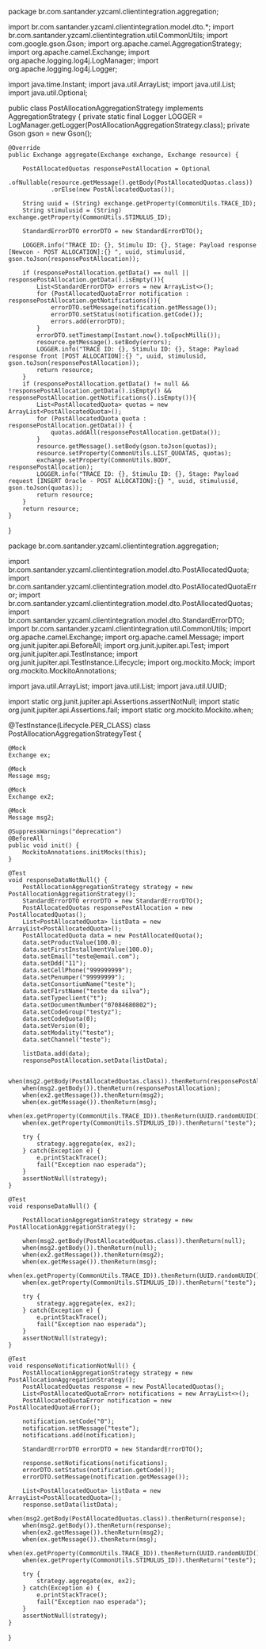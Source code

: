 package br.com.santander.yzcaml.clientintegration.aggregation;

import br.com.santander.yzcaml.clientintegration.model.dto.*;
import br.com.santander.yzcaml.clientintegration.util.CommonUtils;
import com.google.gson.Gson;
import org.apache.camel.AggregationStrategy;
import org.apache.camel.Exchange;
import org.apache.logging.log4j.LogManager;
import org.apache.logging.log4j.Logger;

import java.time.Instant;
import java.util.ArrayList;
import java.util.List;
import java.util.Optional;

public class PostAllocationAggregationStrategy implements AggregationStrategy {
    private static final Logger LOGGER = LogManager.getLogger(PostAllocationAggregationStrategy.class);
    private Gson gson = new Gson();

    @Override
    public Exchange aggregate(Exchange exchange, Exchange resource) {

        PostAllocatedQuotas responsePostAllocation = Optional
                .ofNullable(resource.getMessage().getBody(PostAllocatedQuotas.class))
                .orElse(new PostAllocatedQuotas());

        String uuid = (String) exchange.getProperty(CommonUtils.TRACE_ID);
        String stimulusid = (String) exchange.getProperty(CommonUtils.STIMULUS_ID);

        StandardErrorDTO errorDTO = new StandardErrorDTO();

        LOGGER.info("TRACE ID: {}, Stimulu ID: {}, Stage: Payload response [Newcon - POST ALLOCATION]:{} ", uuid, stimulusid, gson.toJson(responsePostAllocation));

        if (responsePostAllocation.getData() == null || responsePostAllocation.getData().isEmpty()){
            List<StandardErrorDTO> errors = new ArrayList<>();
            for (PostAllocatedQuotaError notification : responsePostAllocation.getNotifications()){
                errorDTO.setMessage(notification.getMessage());
                errorDTO.setStatus(notification.getCode());
                errors.add(errorDTO);
            }
            errorDTO.setTimestamp(Instant.now().toEpochMilli());
            resource.getMessage().setBody(errors);
            LOGGER.info("TRACE ID: {}, Stimulu ID: {}, Stage: Payload response front [POST ALLOCATION]:{} ", uuid, stimulusid, gson.toJson(responsePostAllocation));
            return resource;
        }
        if (responsePostAllocation.getData() != null && !responsePostAllocation.getData().isEmpty() && responsePostAllocation.getNotifications().isEmpty()){
            List<PostAllocatedQuota> quotas = new ArrayList<PostAllocatedQuota>();
            for (PostAllocatedQuota quota : responsePostAllocation.getData()) {
                quotas.addAll(responsePostAllocation.getData());
            }
            resource.getMessage().setBody(gson.toJson(quotas));
            resource.setProperty(CommonUtils.LIST_QUOATAS, quotas);
            exchange.setProperty(CommonUtils.BODY, responsePostAllocation);
            LOGGER.info("TRACE ID: {}, Stimulu ID: {}, Stage: Payload request [INSERT Oracle - POST ALLOCATION]:{} ", uuid, stimulusid, gson.toJson(quotas));
            return resource;
        }
        return resource;
    }
}




package br.com.santander.yzcaml.clientintegration.aggregation;

import br.com.santander.yzcaml.clientintegration.model.dto.PostAllocatedQuota;
import br.com.santander.yzcaml.clientintegration.model.dto.PostAllocatedQuotaError;
import br.com.santander.yzcaml.clientintegration.model.dto.PostAllocatedQuotas;
import br.com.santander.yzcaml.clientintegration.model.dto.StandardErrorDTO;
import br.com.santander.yzcaml.clientintegration.util.CommonUtils;
import org.apache.camel.Exchange;
import org.apache.camel.Message;
import org.junit.jupiter.api.BeforeAll;
import org.junit.jupiter.api.Test;
import org.junit.jupiter.api.TestInstance;
import org.junit.jupiter.api.TestInstance.Lifecycle;
import org.mockito.Mock;
import org.mockito.MockitoAnnotations;

import java.util.ArrayList;
import java.util.List;
import java.util.UUID;

import static org.junit.jupiter.api.Assertions.assertNotNull;
import static org.junit.jupiter.api.Assertions.fail;
import static org.mockito.Mockito.when;

@TestInstance(Lifecycle.PER_CLASS)
class PostAllocationAggregationStrategyTest {

    @Mock
    Exchange ex;

    @Mock
    Message msg;

    @Mock
    Exchange ex2;

    @Mock
    Message msg2;

    @SuppressWarnings("deprecation")
    @BeforeAll
    public void init() {
        MockitoAnnotations.initMocks(this);
    }

    @Test
    void responseDataNotNull() {
        PostAllocationAggregationStrategy strategy = new PostAllocationAggregationStrategy();
        StandardErrorDTO errorDTO = new StandardErrorDTO();
        PostAllocatedQuotas responsePostAllocation = new PostAllocatedQuotas();
        List<PostAllocatedQuota> listData = new ArrayList<PostAllocatedQuota>();
        PostAllocatedQuota data = new PostAllocatedQuota();
        data.setProductValue(100.0);
        data.setFirstInstallmentValue(100.0);
        data.setEmail("teste@email.com");
        data.setDdd("11");
        data.setCellPhone("999999999");
        data.setPenumper("99999999");
        data.setConsortiumName("teste");
        data.setF1rstName("teste da silva");
        data.setTypeclient("t");
        data.setDocumentNumber("07084680802");
        data.setCodeGroup("testyz");
        data.setCodeQuota(0);
        data.setVersion(0);
        data.setModality("teste");
        data.setChannel("teste");

        listData.add(data);
        responsePostAllocation.setData(listData);

        when(msg2.getBody(PostAllocatedQuotas.class)).thenReturn(responsePostAllocation);
        when(msg2.getBody()).thenReturn(responsePostAllocation);
        when(ex2.getMessage()).thenReturn(msg2);
        when(ex.getMessage()).thenReturn(msg);
        when(ex.getProperty(CommonUtils.TRACE_ID)).thenReturn(UUID.randomUUID().toString());
        when(ex.getProperty(CommonUtils.STIMULUS_ID)).thenReturn("teste");

        try {
            strategy.aggregate(ex, ex2);
        } catch(Exception e) {
            e.printStackTrace();
            fail("Exception nao esperada");
        }
        assertNotNull(strategy);
    }

    @Test
    void responseDataNull() {

        PostAllocationAggregationStrategy strategy = new PostAllocationAggregationStrategy();

        when(msg2.getBody(PostAllocatedQuotas.class)).thenReturn(null);
        when(msg2.getBody()).thenReturn(null);
        when(ex2.getMessage()).thenReturn(msg2);
        when(ex.getMessage()).thenReturn(msg);
        when(ex.getProperty(CommonUtils.TRACE_ID)).thenReturn(UUID.randomUUID().toString());
        when(ex.getProperty(CommonUtils.STIMULUS_ID)).thenReturn("teste");

        try {
            strategy.aggregate(ex, ex2);
        } catch(Exception e) {
            e.printStackTrace();
            fail("Exception nao esperada");
        }
        assertNotNull(strategy);
    }

    @Test
    void responseNotificationNotNull() {
        PostAllocationAggregationStrategy strategy = new PostAllocationAggregationStrategy();
        PostAllocatedQuotas response = new PostAllocatedQuotas();
        List<PostAllocatedQuotaError> notifications = new ArrayList<>();
        PostAllocatedQuotaError notification = new PostAllocatedQuotaError();

        notification.setCode("0");
        notification.setMessage("teste");
        notifications.add(notification);

        StandardErrorDTO errorDTO = new StandardErrorDTO();

        response.setNotifications(notifications);
        errorDTO.setStatus(notification.getCode());
        errorDTO.setMessage(notification.getMessage());

        List<PostAllocatedQuota> listData = new ArrayList<PostAllocatedQuota>();
        response.setData(listData);
        when(msg2.getBody(PostAllocatedQuotas.class)).thenReturn(response);
        when(msg2.getBody()).thenReturn(response);
        when(ex2.getMessage()).thenReturn(msg2);
        when(ex.getMessage()).thenReturn(msg);
        when(ex.getProperty(CommonUtils.TRACE_ID)).thenReturn(UUID.randomUUID().toString());
        when(ex.getProperty(CommonUtils.STIMULUS_ID)).thenReturn("teste");

        try {
            strategy.aggregate(ex, ex2);
        } catch(Exception e) {
            e.printStackTrace();
            fail("Exception nao esperada");
        }
        assertNotNull(strategy);
    }
}
